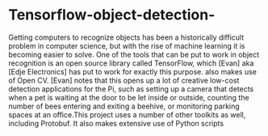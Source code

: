 # Tensorflow-object-detection-

Getting computers to recognize objects has been a historically difficult problem in computer science, 
but with the rise of machine learning it is becoming easier to solve. One of the tools that can be put
to work in object recognition is an open source library called TensorFlow, which [Evan] aka [Edje Electronics] has put
to work for exactly this purpose.
  also makes use of Open CV. [Evan] notes that this opens up a lot of creative low-cost detection applications for the Pi, 
 such as setting up a camera that detects when a pet is waiting at the door to be let inside or outside, counting the number
 of bees entering and exiting a beehive, or monitoring parking spaces at an office.This project uses a number of other toolkits 
 as well, including Protobuf. It also makes extensive use of Python scripts
